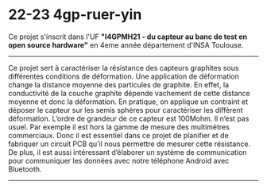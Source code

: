 # 22-23 4gp-ruer-yin

Ce projet s'inscrit dans l'UF **"I4GPMH21 - du capteur au banc de test en open source hardware"** en 4eme année département d'INSA Toulouse.
***

Ce projet sert à caractériser la résistance des capteurs graphites sous différentes conditions de déformation. Une application de déformation change la distance moyenne des particules de graphite. En effet, la conductivité de la couche graphite dépende vachement de cette distance moyenne et donc la déformation. En pratique, on applique un contraint et déposer le capteur sur les semis sphères pour caractériser les diffèrent déformation. L’ordre de grandeur de ce capteur est 100Mohm. Il n’est pas usuel. Par exemple il est hors la gamme de mesure des multimètres commerciaux. Donc il est essentiel dans ce projet de planifier et de fabriquer un circuit PCB qu’il nous permettre de mesurer cette résistance. De plus, il est aussi intéressant d’élaborer un système de communication pour communiquer les données avec notre téléphone Android avec Bluetooth. 
***  

